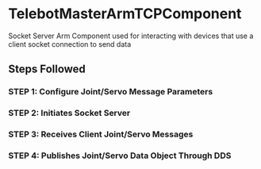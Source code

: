 # TelebotMasterArmTCPComponent
Socket Server Arm Component used for interacting with devices that use a client socket connection to send data

## Steps Followed

### STEP 1: Configure Joint/Servo Message Parameters

### STEP 2: Initiates Socket Server

### STEP 3: Receives Client Joint/Servo Messages

### STEP 4: Publishes Joint/Servo Data Object Through DDS
